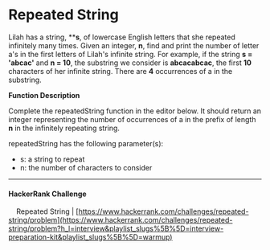# Repeated String

Lilah has a string, ****s**, of lowercase English letters that she repeated infinitely many times.
Given an integer, **n**, find and print the number of letter a's in the first  letters of Lilah's infinite string.
For example, if the string **s = 'abcac'** and **n = 10**, the substring we consider is **abcacabcac**, the first **10** characters of her infinite string. There are **4** occurrences of a in the substring.

**Function Description**

Complete the repeatedString function in the editor below. It should return an integer representing the number of occurrences of a in the prefix of length **n** in the infinitely repeating string.

repeatedString has the following parameter(s):

- s: a string to repeat
- n: the number of characters to consider

___


#### HackerRank Challenge

&nbsp;&nbsp;&nbsp;&nbsp;Repeated String | [https://www.hackerrank.com/challenges/repeated-string/problem](https://www.hackerrank.com/challenges/repeated-string/problem?h_l=interview&playlist_slugs%5B%5D=interview-preparation-kit&playlist_slugs%5B%5D=warmup)

